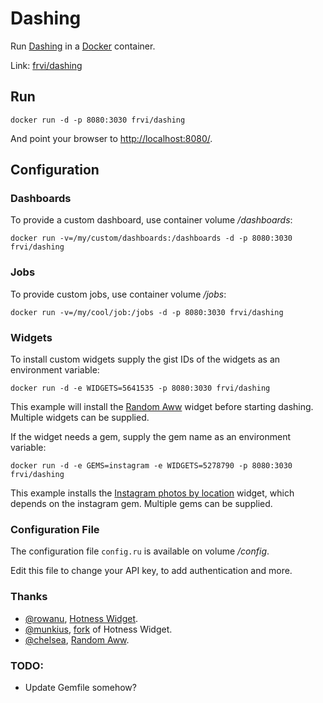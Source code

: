# Dashing
Run [Dashing](http://dashing.io/) in a [Docker](http://docker.io/) container.

Link: [frvi/dashing](https://registry.hub.docker.com/u/frvi/dashing/)


## Run
```docker run -d -p 8080:3030 frvi/dashing```

And point your browser to [http://localhost:8080/](http://localhost:8080/).


## Configuration
### Dashboards
To provide a custom dashboard, use container volume */dashboards*:

```docker run -v=/my/custom/dashboards:/dashboards -d -p 8080:3030 frvi/dashing```

### Jobs
To provide custom jobs, use container volume */jobs*:

```docker run -v=/my/cool/job:/jobs -d -p 8080:3030 frvi/dashing```

### Widgets
To install custom widgets supply the gist IDs of the widgets as an environment variable:

```docker run -d -e WIDGETS=5641535 -p 8080:3030 frvi/dashing```

This example will install the [Random Aww](https://gist.github.com/chelsea/5641535) widget
before starting dashing. Multiple widgets can be supplied.

If the widget needs a gem, supply the gem name as an environment variable:

```docker run -d -e GEMS=instagram -e WIDGETS=5278790 -p 8080:3030 frvi/dashing```

This example installs the [Instagram photos by location](https://gist.github.com/mjamieson/5278790) widget,
which depends on the instagram gem. Multiple gems can be supplied.

### Configuration File
The configuration file ```config.ru``` is available on volume */config*.

Edit this file to change your API key, to add authentication and more.


### Thanks
- [@rowanu](https://github.com/rowanu), [Hotness Widget](https://gist.github.com/rowanu/6246149).
- [@munkius](https://github.com/munkius), [fork](https://gist.github.com/munkius/9209839) of Hotness Widget.
- [@chelsea](https://github.com/chelsea), [Random Aww](https://gist.github.com/chelsea/5641535).

### TODO:
- Update Gemfile somehow?
